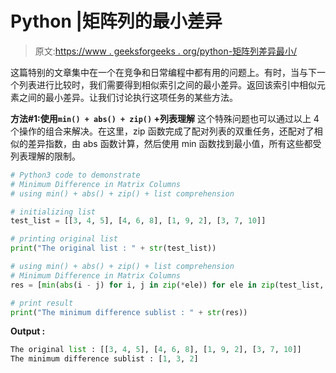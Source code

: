 # Python |矩阵列的最小差异

> 原文:[https://www . geeksforgeeks . org/python-矩阵列差异最小/](https://www.geeksforgeeks.org/python-minimum-difference-in-matrix-columns/)

这篇特别的文章集中在一个在竞争和日常编程中都有用的问题上。有时，当与下一个列表进行比较时，我们需要得到相似索引之间的最小差异。返回该索引中相似元素之间的最小差异。让我们讨论执行这项任务的某些方法。

**方法#1:使用`min() + abs() + zip()` +列表理解**
这个特殊问题也可以通过以上 4 个操作的组合来解决。在这里，zip 函数完成了配对列表的双重任务，还配对了相似的差异指数，由 abs 函数计算，然后使用 min 函数找到最小值，所有这些都受列表理解的限制。

```py
# Python3 code to demonstrate
# Minimum Difference in Matrix Columns
# using min() + abs() + zip() + list comprehension

# initializing list 
test_list = [[3, 4, 5], [4, 6, 8], [1, 9, 2], [3, 7, 10]]

# printing original list 
print("The original list : " + str(test_list))

# using min() + abs() + zip() + list comprehension
# Minimum Difference in Matrix Columns
res = [min(abs(i - j) for i, j in zip(*ele)) for ele in zip(test_list, test_list[1:])]

# print result
print("The minimum difference sublist : " + str(res))
```

**Output :**

```py
The original list : [[3, 4, 5], [4, 6, 8], [1, 9, 2], [3, 7, 10]]
The minimum difference sublist : [1, 3, 2]

```